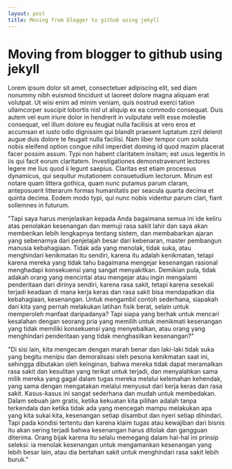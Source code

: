 ```yaml
---
layout: post
title: Moving from blogger to github using jekyll
---
```

# Moving from blogger to github using jekyll
Lorem ipsum dolor sit amet, consectetuer adipiscing elit, sed diam nonummy nibh euismod tincidunt ut laoreet dolore magna aliquam erat volutpat. Ut wisi enim ad minim veniam, quis nostrud exerci tation ullamcorper suscipit lobortis nisl ut aliquip ex ea commodo consequat. Duis autem vel eum iriure dolor in hendrerit in vulputate velit esse molestie consequat, vel illum dolore eu feugiat nulla facilisis at vero eros et accumsan et iusto odio dignissim qui blandit praesent luptatum zzril delenit augue duis dolore te feugait nulla facilisi. Nam liber tempor cum soluta nobis eleifend option congue nihil imperdiet doming id quod mazim placerat facer possim assum. Typi non habent claritatem insitam; est usus legentis in iis qui facit eorum claritatem. Investigationes demonstraverunt lectores legere me lius quod ii legunt saepius. Claritas est etiam processus dynamicus, qui sequitur mutationem consuetudium lectorum. Mirum est notare quam littera gothica, quam nunc putamus parum claram, anteposuerit litterarum formas humanitatis per seacula quarta decima et quinta decima. Eodem modo typi, qui nunc nobis videntur parum clari, fiant sollemnes in futurum.

"Tapi saya harus menjelaskan kepada Anda bagaimana semua ini ide keliru atas penolakan kesenangan dan memuji rasa sakit lahir dan saya akan memberikan lebih lengkapnya tentang sistem, dan membabarkan ajaran yang sebenarnya dari penjelajah besar dari kebenaran, master pembangun manusia kebahagiaan. Tidak ada yang menolak, tidak suka, atau menghindari kenikmatan itu sendiri, karena itu adalah kenikmatan, tetapi karena mereka yang tidak tahu bagaimana mengejar kesenangan rasional menghadapi konsekuensi yang sangat menyakitkan. Demikian pula, tidak adakah orang yang mencintai atau mengejar atau ingin mengalami penderitaan dari dirinya sendiri, karena rasa sakit, tetapi karena sesekali terjadi keadaan di mana kerja keras dan rasa sakit bisa mendapatkan dia kebahagiaan, kesenangan. Untuk mengambil contoh sederhana, siapakah dari kita yang pernah melakukan latihan fisik berat, selain untuk memperoleh manfaat daripadanya? Tapi siapa yang berhak untuk mencari kesalahan dengan seorang pria yang memilih untuk menikmati kesenangan yang tidak memiliki konsekuensi yang menyebalkan, atau orang yang menghindari penderitaan yang tidak menghasilkan kesenangan?" 

"Di sisi lain, kita mengecam dengan marah benar dan laki-laki tidak suka yang begitu menipu dan demoralisasi oleh pesona kenikmatan saat ini, sehingga dibutakan oleh keinginan, bahwa mereka tidak dapat meramalkan rasa sakit dan kesulitan yang terikat untuk terjadi, dan menyalahkan sama milik mereka yang gagal dalam tugas mereka melalui kelemahan kehendak, yang sama dengan mengatakan melalui menyusut dari kerja keras dan rasa sakit. Kasus-kasus ini sangat sederhana dan mudah untuk membedakan. Dalam sebuah jam gratis, ketika kekuatan kita pilihan adalah tanpa terkendala dan ketika tidak ada yang mencegah mampu melakukan apa yang kita sukai kita, kesenangan setiap disambut dan nyeri setiap dihindari. Tapi pada kondisi tertentu dan karena klaim tugas atau kewajiban dari bisnis itu akan sering terjadi bahwa kesenangan harus ditolak dan gangguan diterima. Orang bijak karena itu selalu memegang dalam hal-hal ini prinsip seleksi: ia menolak kesenangan untuk mengamankan kesenangan yang lebih besar lain, atau dia bertahan sakit untuk menghindari rasa sakit lebih buruk."